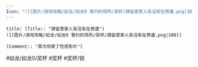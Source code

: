 ```yaml
---
Icon: "![[图片/游戏攻略/如龙/如龙0 誓约的场所/奖杯/請留意家人有沒有在旁邊.png|30]]"
---
```

```ad-common-bronze-trophy
title: (Title:: "請留意家人有沒有在旁邊")
![[图片/游戏攻略/如龙/如龙0 誓约的场所/奖杯/請留意家人有沒有在旁邊.png|100]]

(Comment:: "首次欣賞了性感影片")
```

#如龙/如龙0/奖杯 #奖杯 #奖杯/铜
